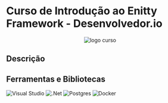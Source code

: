 # Curso de Introdução ao Enitty Framework - Desenvolvedor.io
<div align="center">
  <img src="https://github.com/user-attachments/assets/16a20c8d-4249-49a5-8582-28e6e91a8cce" alt="logo curso">
</div>

## Descrição

## Ferramentas e Bibliotecas
![Visual Studio](https://img.shields.io/badge/Visual%20Studio-5C2D91.svg?style=for-the-badge&logo=visual-studio&logoColor=white)
![.Net](https://img.shields.io/badge/.NET-5C2D91?style=for-the-badge&logo=.net&logoColor=white)
![Postgres](https://img.shields.io/badge/postgres-%23316192.svg?style=for-the-badge&logo=postgresql&logoColor=white)
![Docker](https://img.shields.io/badge/docker-%230db7ed.svg?style=for-the-badge&logo=docker&logoColor=white)




